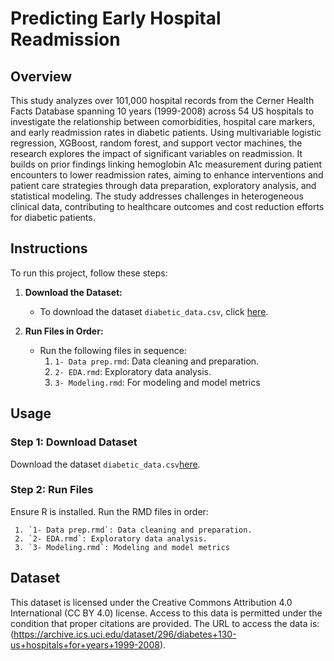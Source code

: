 
# Predicting Early Hospital Readmission

## Overview

This study analyzes over 101,000 hospital records from the Cerner Health Facts Database spanning 10 years (1999-2008) across 54 US hospitals to investigate the relationship between comorbidities, hospital care markers, and early readmission rates in diabetic patients. Using multivariable logistic regression, XGBoost, random forest, and support vector machines, the research explores the impact of significant variables on readmission. It builds on prior findings linking hemoglobin A1c measurement during patient encounters to lower readmission rates, aiming to enhance interventions and patient care strategies through data preparation, exploratory analysis, and statistical modeling. The study addresses challenges in heterogeneous clinical data, contributing to healthcare outcomes and cost reduction efforts for diabetic patients.

## Instructions

To run this project, follow these steps:

1. **Download the Dataset:**
   - To download the dataset `diabetic_data.csv`, click [here](https://github.com/cadyberry/hospital-readmission/blob/main/diabetic_data.csv).

3. **Run Files in Order:**
   - Run the following files in sequence:
     1. `1- Data prep.rmd`: Data cleaning and preparation.
     2. `2- EDA.rmd`: Exploratory data analysis.
     3. `3- Modeling.rmd`: For modeling and model metrics

## Usage

### Step 1: Download Dataset

Download the dataset `diabetic_data.csv`[here](https://github.com/cadyberry/hospital-readmission/blob/main/diabetic_data.csv).

### Step 2: Run Files

Ensure R is installed. Run the RMD files in order:

     1. `1- Data prep.rmd`: Data cleaning and preparation.
     2. `2- EDA.rmd`: Exploratory data analysis.
     3. `3- Modeling.rmd`: Modeling and model metrics

## Dataset

This dataset is licensed under the Creative Commons Attribution 4.0 International (CC BY 4.0) license. Access to this data is permitted under the condition that proper citations are provided. The URL to access the data is:  (https://archive.ics.uci.edu/dataset/296/diabetes+130-us+hospitals+for+years+1999-2008).
